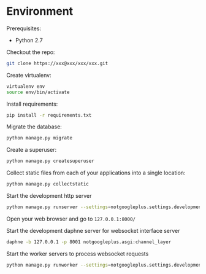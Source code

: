 # Environment #

Prerequisites:

* Python 2.7

Checkout the repo:
```bash
git clone https://xxx@xxx/xxx/xxx.git
```

Create virtualenv:
```bash
virtualenv env
source env/bin/activate
```

Install requirements:
```bash
pip install -r requirements.txt
```

Migrate the database:
```bash
python manage.py migrate
```

Create a superuser:
```bash
python manage.py createsuperuser
```

Collect static files from each of your applications into a single location:
```bash
python manage.py collectstatic
```

Start the development http server
```bash
python manage.py runserver --settings=notgoogleplus.settings.development
```

Open your web browser and go to `127.0.0.1:8000/`

Start the development daphne server for websocket interface server
```bash
daphne -b 127.0.0.1 -p 8001 notgoogleplus.asgi:channel_layer
```

Start the worker servers to process websocket requests
```bash
python manage.py runworker --settings=notgoogleplus.settings.development
```


